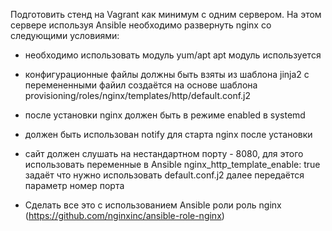 Подготовить стенд на Vagrant как минимум с одним сервером. На этом сервере используя Ansible необходимо развернуть nginx со следующими условиями:
- необходимо использовать модуль yum/apt
  apt модуль используется

- конфигурационные файлы должны быть взяты из шаблона jinja2 с перемененными
  файил создаётся на основе шаблона provisioning/roles/nginx/templates/http/default.conf.j2  

- после установки nginx должен быть в режиме enabled в systemd
  
- должен быть использован notify для старта nginx после установки

- сайт должен слушать на нестандартном порту - 8080, для этого использовать переменные в Ansible
  nginx_http_template_enable: true  задаёт что нужно использовать default.conf.j2
  далее передаётся параметр номер порта
  
* Сделать все это с использованием Ansible роли
  роль nginx (https://github.com/nginxinc/ansible-role-nginx)



